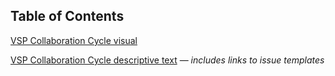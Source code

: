 ## Table of Contents

[VSP Collaboration Cycle visual](/vsp-collaboration-cycle-visual.pdf)

[VSP Collaboration Cycle descriptive text](/vsp-collaboration-cycle.md) — _includes links to issue templates_
